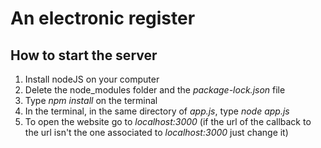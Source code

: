 # An electronic register

## How to start the server

1. Install nodeJS on your computer
2. Delete the node_modules folder and the *package-lock.json* file
3. Type *npm install* on the terminal
4. In the terminal, in the same directory of *app.js*, type *node app.js*
5. To open the website go to *localhost:3000* (if the url of the callback to the url isn't the one associated to *localhost:3000* just change it)